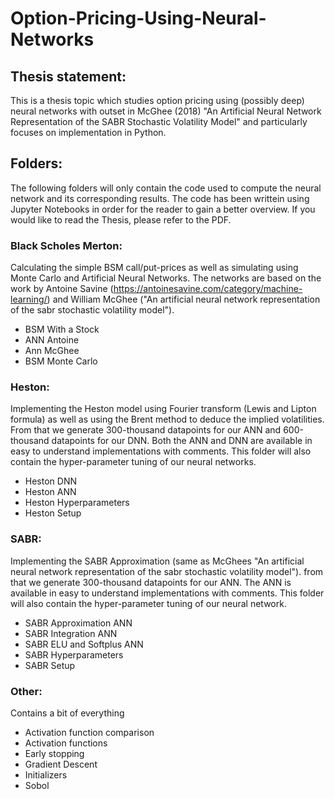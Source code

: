 # Option-Pricing-Using-Neural-Networks

## Thesis statement:
This is a thesis topic which studies option pricing using (possibly deep) neural networks with outset in McGhee (2018) "An Artificial Neural Network Representation of the SABR Stochastic Volatility Model" and particularly focuses on implementation in Python.

## Folders: 
The following folders will only contain the code used to compute the neural network and its corresponding results. The code has been writtein using Jupyter Notebooks in order for the reader to gain a better overview. If you would like to read the Thesis, please refer to the PDF.

### Black Scholes Merton:
Calculating the simple BSM call/put-prices as well as simulating using Monte Carlo and Artificial Neural Networks. The networks are based on the work by Antoine Savine (https://antoinesavine.com/category/machine-learning/) and William McGhee ("An artificial neural network representation of the sabr stochastic volatility model").
- BSM With a Stock
- ANN Antoine
- Ann McGhee
- BSM Monte Carlo

### Heston:
Implementing the Heston model using Fourier transform (Lewis and Lipton formula) as well as using the Brent method to deduce the implied volatilities. From that we generate 300-thousand datapoints for our ANN and 600-thousand datapoints for our DNN. Both the ANN and DNN are available in easy to understand implementations with comments. This folder will also contain the hyper-parameter tuning of our neural networks.
- Heston DNN
- Heston ANN
- Heston Hyperparameters
- Heston Setup

### SABR: 
Implementing the SABR Approximation (same as McGhees "An artificial neural network representation of the sabr stochastic volatility model"). from that we generate 300-thousand datapoints for our ANN. The ANN is available in easy to understand implementations with comments. This folder will also contain the hyper-parameter tuning of our neural network.
- SABR Approximation ANN
- SABR Integration ANN 
- SABR ELU and Softplus ANN
- SABR Hyperparameters
- SABR Setup

### Other:
Contains a bit of everything 
- Activation function comparison
- Activation functions
- Early stopping
- Gradient Descent
- Initializers
- Sobol
